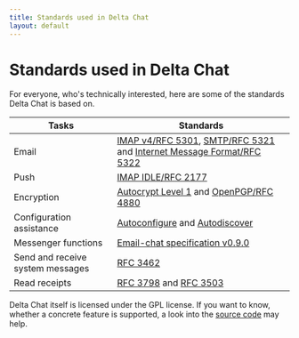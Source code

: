 ```yaml
---
title: Standards used in Delta Chat
layout: default
---
```


# Standards used in Delta Chat

For everyone, who's technically interested, here are some of the standards Delta Chat is based on.

Tasks                            | Standards
---------------------------------|---------------------------------------------
Email                            | [IMAP v4/RFC 5301](https://tools.ietf.org/html/rfc3501), [SMTP/RFC 5321](https://tools.ietf.org/html/rfc5321) and [Internet Message Format/RFC 5322](https://tools.ietf.org/html/rfc5322) 
Push                             | [IMAP IDLE/RFC 2177](https://tools.ietf.org/html/rfc2177)
Encryption                       | [Autocrypt Level 1](https://autocrypt.org) and [OpenPGP/RFC 4880](https://tools.ietf.org/html/rfc4880)
Configuration assistance         | [Autoconfigure](https://developer.mozilla.org/en-US/docs/Mozilla/Thunderbird/Autoconfiguration) and [Autodiscover](https://technet.microsoft.com/library/bb124251(v=exchg.150).aspx)
Messenger functions              | [Email-chat specification v0.9.0](https://delta.chat/en/spec)
Send and receive system messages | [RFC 3462](https://tools.ietf.org/html/rfc3462)
Read receipts                    | [RFC 3798](https://tools.ietf.org/html/rfc3798) and [RFC 3503](https://tools.ietf.org/html/rfc3503)

Delta Chat itself is licensed under the GPL license.
If you want to know, whether a concrete feature is supported, a look into the [source code](https://github.com/deltachat) may help.

